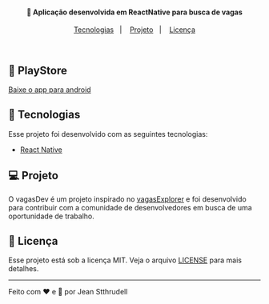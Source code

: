 

<h4 align="center">
  &#128241; Aplicação desenvolvida em ReactNative para busca de vagas
</h4>


<p align="center">
  <a href="#rocket-tecnologias">Tecnologias</a>&nbsp;&nbsp;&nbsp;|&nbsp;&nbsp;&nbsp;
  <a href="#-projeto">Projeto</a>&nbsp;&nbsp;&nbsp;|&nbsp;&nbsp;&nbsp;
  <a href="#memo-licença">Licença</a>
</p>

<br>

## :iphone: PlayStore

[Baixe o app para android](https://play.google.com/store/apps/details?id=com.aut.vagasdev)

## :rocket: Tecnologias

Esse projeto foi desenvolvido com as seguintes tecnologias:

- [React Native](https://reactnative.dev)


## 💻 Projeto

O vagasDev é um projeto inspirado no [vagasExplorer](https://vagasexplorer.netlify.app/) e foi desenvolvido para contribuir com a comunidade de desenvolvedores em busca de uma oportunidade de trabalho. 

## :memo: Licença

Esse projeto está sob a licença MIT. Veja o arquivo [LICENSE](LICENSE.md) para mais detalhes.

---

Feito com ♥ e &#127866; por Jean Stthrudell
